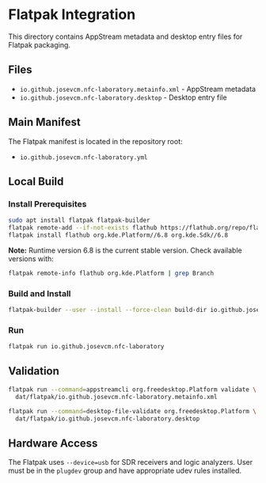 # Flatpak Integration

This directory contains AppStream metadata and desktop entry files for Flatpak packaging.

## Files

- `io.github.josevcm.nfc-laboratory.metainfo.xml` - AppStream metadata
- `io.github.josevcm.nfc-laboratory.desktop` - Desktop entry file

## Main Manifest

The Flatpak manifest is located in the repository root:
- `io.github.josevcm.nfc-laboratory.yml`

## Local Build

### Install Prerequisites

```bash
sudo apt install flatpak flatpak-builder
flatpak remote-add --if-not-exists flathub https://flathub.org/repo/flathub.flatpakrepo
flatpak install flathub org.kde.Platform//6.8 org.kde.Sdk//6.8
```

**Note:** Runtime version 6.8 is the current stable version. Check available versions with:
```bash
flatpak remote-info flathub org.kde.Platform | grep Branch
```

### Build and Install

```bash
flatpak-builder --user --install --force-clean build-dir io.github.josevcm.nfc-laboratory.yml
```

### Run

```bash
flatpak run io.github.josevcm.nfc-laboratory
```

## Validation

```bash
flatpak run --command=appstreamcli org.freedesktop.Platform validate \
  dat/flatpak/io.github.josevcm.nfc-laboratory.metainfo.xml

flatpak run --command=desktop-file-validate org.freedesktop.Platform \
  dat/flatpak/io.github.josevcm.nfc-laboratory.desktop
```

## Hardware Access

The Flatpak uses `--device=usb` for SDR receivers and logic analyzers.
User must be in the `plugdev` group and have appropriate udev rules installed.
